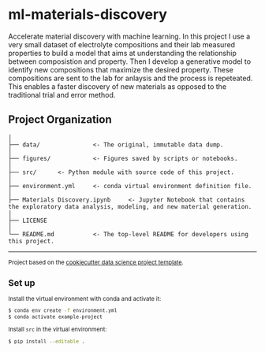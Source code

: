 ml-materials-discovery
==============================

Accelerate material discovery with machine learning. In this project I use a very small dataset of electrolyte compositions and their lab measured properties to build a model that aims at understanding the relationship between composistion and property. Then I develop a generative model to identify new compositions that maximize the desired property. These compositions are sent to the lab for anlaysis and the process is repeteated. This enables a faster discovery of new materials as opposed to the traditional trial and error method.


Project Organization
------------

    │
    ├── data/               <- The original, immutable data dump. 
    │
    ├── figures/            <- Figures saved by scripts or notebooks.
    │
    ├── src/      <- Python module with source code of this project.
    │
    ├── environment.yml     <- conda virtual environment definition file.
    │
    ├── Materials Discovery.ipynb     <- Jupyter Notebook that contains the exploratory data analysis, modeling, and new material generation.
    │
    ├── LICENSE
    │
    └── README.md           <- The top-level README for developers using this project.


--------

<p><small>Project based on the <a target="_blank" href="https://drivendata.github.io/cookiecutter-data-science/">cookiecutter data science project template</a>.</p>


Set up
------------

Install the virtual environment with conda and activate it:

```bash
$ conda env create -f environment.yml
$ conda activate example-project 
```

Install `src` in the virtual environment:

```bash
$ pip install --editable .
```
